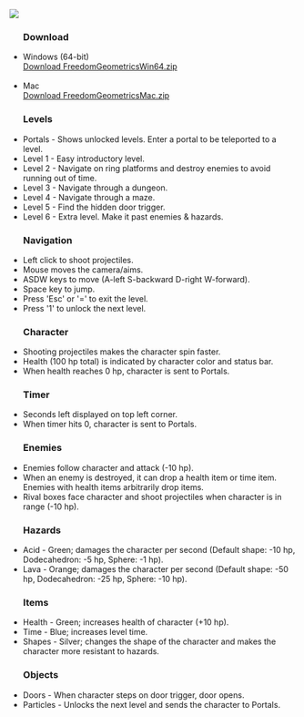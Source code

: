 <!--# Freedom Geometrics-->
<a href="https://github.com/CSE441/Team-5-Final-Project" > <img src="https://cdn.rawgit.com/CSE441/Team-5-Final-Project/master/Images/text.svg" > </a>

<ul>
<h3> Download </h3>
<li> Windows (64-bit) <br> <a href="https://drive.google.com/uc?id=0By-s6OvelhECdzMyTDQ2RFJwWFE&export=download"> Download FreedomGeometricsWin64.zip </a> </li>
<br>
<li> Mac <br> <a href="https://drive.google.com/uc?id=0By-s6OvelhECYUM0MHRSdXZMTVE&export=download"> Download FreedomGeometricsMac.zip </a> </li>
</ul>

<ul>
<h3> Levels </h3>
<li> Portals - Shows unlocked levels. Enter a portal to be teleported to a level.</li>
<li> Level 1 - Easy introductory level. </li>
<li> Level 2 - Navigate on ring platforms and destroy enemies to avoid running out of time. </li>
<li> Level 3 - Navigate through a dungeon.</li>
<li> Level 4 - Navigate through a maze. </li>
<li> Level 5 - Find the hidden door trigger. </li>
<li> Level 6 - Extra level. Make it past enemies & hazards. </li>
</ul>

<ul>
<h3> Navigation </h3>
<li> Left click to shoot projectiles. </li>
<li> Mouse moves the camera/aims. </li>
<li> ASDW keys to move (A-left S-backward D-right W-forward).</li>
<li> Space key to jump. </li>
<li> Press 'Esc' or '=' to exit the level. </li>
<li> Press '1' to unlock the next level. </li>
</ul>

<ul>
<h3> Character </h3>
<li> Shooting projectiles makes the character spin faster. </li>
<li> Health (100 hp total) is indicated by character color and status bar. </li>
<li> When health reaches 0 hp, character is sent to Portals. </li>
</ul>

<ul>
<h3> Timer </h3>
<li> Seconds left displayed on top left corner. </li>
<li> When timer hits 0, character is sent to Portals. </li>
</ul>

<ul>
<h3> Enemies </h3>
<li> Enemies follow character and attack (-10 hp). </li>
<li> When an enemy is destroyed, it can drop a health item or time item. Enemies with health items arbitrarily drop items. </li>
<li> Rival boxes face character and shoot projectiles when character is in range (-10 hp). </li>
</ul>

<ul>
<h3> Hazards </h3>
<li> Acid - Green; damages the character per second (Default shape: -10 hp, Dodecahedron: -5 hp, Sphere: -1 hp). </li>
<li> Lava - Orange; damages the character per second (Default shape: -50 hp, Dodecahedron: -25 hp, Sphere: -10 hp). </li>
</ul>

<ul>
<h3> Items </h3>
<li> Health - Green; increases health of character (+10 hp). </li>
<li> Time - Blue; increases level time. </li>
<li> Shapes - Silver; changes the shape of the character and makes the character more resistant to hazards. </li>
</ul>

<ul>
<h3> Objects </h3>
<li> Doors - When character steps on door trigger, door opens. </li>
<li> Particles - Unlocks the next level and sends the character to Portals. </li>
</ul>
